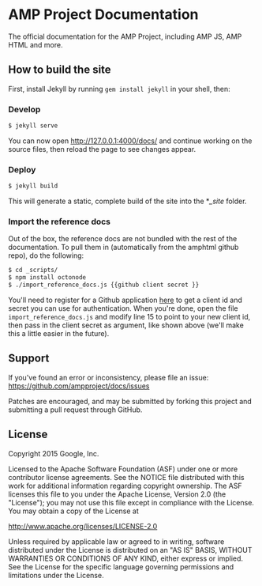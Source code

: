 AMP Project Documentation
=========================

The official documentation for the AMP Project, including AMP JS,
  AMP HTML and more.

How to build the site
---------------------

First, install Jekyll by running `gem install jekyll` in your shell, then:

### Develop

```sh
$ jekyll serve
```

You can now open http://127.0.0.1:4000/docs/ and continue working on the source files, then reload the page to see changes appear.

### Deploy

```sh
$ jekyll build
```

This will generate a static, complete build of the site into the **_site* folder.

### Import the reference docs

Out of the box, the reference docs are not bundled with the rest of the documentation. To pull them in (automatically from the amphtml github repo), do the following:

```sh
$ cd _scripts/
$ npm install octonode
$ ./import_reference_docs.js {{github client secret }}
```

You'll need to register for a Github application [here](https://github.com/settings/applications/new) to get a client id and secret you can use for authentication. When you're done, open the file `import_reference_docs.js` and modify line 15 to point to your new client id, then pass in the client secret as argument, like shown above (we'll make this a little easier in the future).

Support
-------

If you've found an error or inconsistency, please file an issue:
https://github.com/ampproject/docs/issues

Patches are encouraged, and may be submitted by forking this project and
submitting a pull request through GitHub.

License
-------

Copyright 2015 Google, Inc.

Licensed to the Apache Software Foundation (ASF) under one or more contributor
license agreements.  See the NOTICE file distributed with this work for
additional information regarding copyright ownership.  The ASF licenses this
file to you under the Apache License, Version 2.0 (the "License"); you may not
use this file except in compliance with the License.  You may obtain a copy of
the License at

  http://www.apache.org/licenses/LICENSE-2.0

Unless required by applicable law or agreed to in writing, software
distributed under the License is distributed on an "AS IS" BASIS, WITHOUT
WARRANTIES OR CONDITIONS OF ANY KIND, either express or implied.  See the
License for the specific language governing permissions and limitations under
the License.
